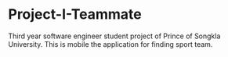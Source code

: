 # Project-I-Teammate
Third year software engineer student project of Prince of Songkla University. This is mobile the application for finding sport team.
